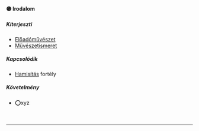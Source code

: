 #### 🟣 Irodalom

##### Kiterjeszti
- [Előadóművészet](../kepzettsegek/eloadomuveszet.md)
- [Művészetismeret](../kepzettsegek/muveszetismeret.md)

##### Kapcsolódik
- [Hamisítás](../fortelyok.altalanos/hamisitas.md) fortély

##### Követelmény
- ⭕xyz

<br />

---
